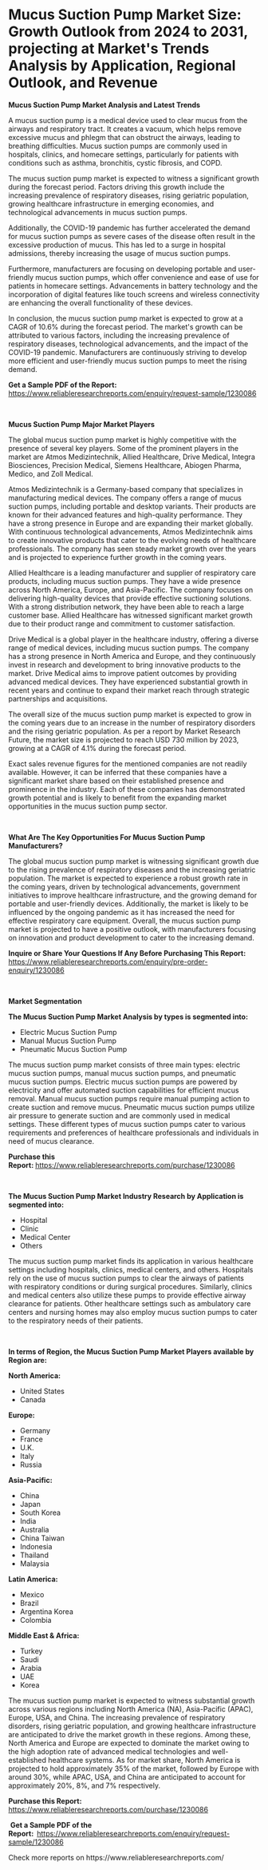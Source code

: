 <p><h1>Mucus Suction Pump Market Size: Growth Outlook from 2024 to 2031, projecting at Market's Trends Analysis by Application, Regional Outlook, and Revenue</h1></p><p><strong>Mucus Suction Pump Market Analysis and Latest Trends</strong></p>
<p><p>A mucus suction pump is a medical device used to clear mucus from the airways and respiratory tract. It creates a vacuum, which helps remove excessive mucus and phlegm that can obstruct the airways, leading to breathing difficulties. Mucus suction pumps are commonly used in hospitals, clinics, and homecare settings, particularly for patients with conditions such as asthma, bronchitis, cystic fibrosis, and COPD.</p><p>The mucus suction pump market is expected to witness a significant growth during the forecast period. Factors driving this growth include the increasing prevalence of respiratory diseases, rising geriatric population, growing healthcare infrastructure in emerging economies, and technological advancements in mucus suction pumps.</p><p>Additionally, the COVID-19 pandemic has further accelerated the demand for mucus suction pumps as severe cases of the disease often result in the excessive production of mucus. This has led to a surge in hospital admissions, thereby increasing the usage of mucus suction pumps.</p><p>Furthermore, manufacturers are focusing on developing portable and user-friendly mucus suction pumps, which offer convenience and ease of use for patients in homecare settings. Advancements in battery technology and the incorporation of digital features like touch screens and wireless connectivity are enhancing the overall functionality of these devices.</p><p>In conclusion, the mucus suction pump market is expected to grow at a CAGR of 10.6% during the forecast period. The market's growth can be attributed to various factors, including the increasing prevalence of respiratory diseases, technological advancements, and the impact of the COVID-19 pandemic. Manufacturers are continuously striving to develop more efficient and user-friendly mucus suction pumps to meet the rising demand.</p></p>
<p><strong>Get a Sample PDF of the Report:&nbsp;</strong> <a href="https://www.reliableresearchreports.com/enquiry/request-sample/1230086">https://www.reliableresearchreports.com/enquiry/request-sample/1230086</a></p>
<p>&nbsp;</p>
<p><strong>Mucus Suction Pump Major Market Players</strong></p>
<p><p>The global mucus suction pump market is highly competitive with the presence of several key players. Some of the prominent players in the market are Atmos Medizintechnik, Allied Healthcare, Drive Medical, Integra Biosciences, Precision Medical, Siemens Healthcare, Abiogen Pharma, Medico, and Zoll Medical.</p><p>Atmos Medizintechnik is a Germany-based company that specializes in manufacturing medical devices. The company offers a range of mucus suction pumps, including portable and desktop variants. Their products are known for their advanced features and high-quality performance. They have a strong presence in Europe and are expanding their market globally. With continuous technological advancements, Atmos Medizintechnik aims to create innovative products that cater to the evolving needs of healthcare professionals. The company has seen steady market growth over the years and is projected to experience further growth in the coming years.</p><p>Allied Healthcare is a leading manufacturer and supplier of respiratory care products, including mucus suction pumps. They have a wide presence across North America, Europe, and Asia-Pacific. The company focuses on delivering high-quality devices that provide effective suctioning solutions. With a strong distribution network, they have been able to reach a large customer base. Allied Healthcare has witnessed significant market growth due to their product range and commitment to customer satisfaction.</p><p>Drive Medical is a global player in the healthcare industry, offering a diverse range of medical devices, including mucus suction pumps. The company has a strong presence in North America and Europe, and they continuously invest in research and development to bring innovative products to the market. Drive Medical aims to improve patient outcomes by providing advanced medical devices. They have experienced substantial growth in recent years and continue to expand their market reach through strategic partnerships and acquisitions.</p><p>The overall size of the mucus suction pump market is expected to grow in the coming years due to an increase in the number of respiratory disorders and the rising geriatric population. As per a report by Market Research Future, the market size is projected to reach USD 730 million by 2023, growing at a CAGR of 4.1% during the forecast period.</p><p>Exact sales revenue figures for the mentioned companies are not readily available. However, it can be inferred that these companies have a significant market share based on their established presence and prominence in the industry. Each of these companies has demonstrated growth potential and is likely to benefit from the expanding market opportunities in the mucus suction pump sector.</p></p>
<p>&nbsp;</p>
<p><strong>What Are The Key Opportunities For Mucus Suction Pump Manufacturers?</strong></p>
<p><p>The global mucus suction pump market is witnessing significant growth due to the rising prevalence of respiratory diseases and the increasing geriatric population. The market is expected to experience a robust growth rate in the coming years, driven by technological advancements, government initiatives to improve healthcare infrastructure, and the growing demand for portable and user-friendly devices. Additionally, the market is likely to be influenced by the ongoing pandemic as it has increased the need for effective respiratory care equipment. Overall, the mucus suction pump market is projected to have a positive outlook, with manufacturers focusing on innovation and product development to cater to the increasing demand.</p></p>
<p><strong>Inquire or Share Your Questions If Any Before Purchasing This Report:</strong> <a href="https://www.reliableresearchreports.com/enquiry/pre-order-enquiry/1230086">https://www.reliableresearchreports.com/enquiry/pre-order-enquiry/1230086</a></p>
<p>&nbsp;</p>
<p><strong>Market Segmentation</strong></p>
<p><strong>The Mucus Suction Pump Market Analysis by types is segmented into:</strong></p>
<p><ul><li>Electric Mucus Suction Pump</li><li>Manual Mucus Suction Pump</li><li>Pneumatic Mucus Suction Pump</li></ul></p>
<p><p>The mucus suction pump market consists of three main types: electric mucus suction pumps, manual mucus suction pumps, and pneumatic mucus suction pumps. Electric mucus suction pumps are powered by electricity and offer automated suction capabilities for efficient mucus removal. Manual mucus suction pumps require manual pumping action to create suction and remove mucus. Pneumatic mucus suction pumps utilize air pressure to generate suction and are commonly used in medical settings. These different types of mucus suction pumps cater to various requirements and preferences of healthcare professionals and individuals in need of mucus clearance.</p></p>
<p><strong>Purchase this Report:&nbsp;</strong><a href="https://www.reliableresearchreports.com/purchase/1230086">https://www.reliableresearchreports.com/purchase/1230086</a></p>
<p>&nbsp;</p>
<p><strong>The Mucus Suction Pump Market Industry Research by Application is segmented into:</strong></p>
<p><ul><li>Hospital</li><li>Clinic</li><li>Medical Center</li><li>Others</li></ul></p>
<p><p>The mucus suction pump market finds its application in various healthcare settings including hospitals, clinics, medical centers, and others. Hospitals rely on the use of mucus suction pumps to clear the airways of patients with respiratory conditions or during surgical procedures. Similarly, clinics and medical centers also utilize these pumps to provide effective airway clearance for patients. Other healthcare settings such as ambulatory care centers and nursing homes may also employ mucus suction pumps to cater to the respiratory needs of their patients.</p></p>
<p>&nbsp;</p>
<p><strong>In terms of Region, the Mucus Suction Pump Market Players available by Region are:</strong></p>
<p>
    <p> <strong> North America: </strong>
        <ul>
            <li>United States</li>
            <li>Canada</li>
        </ul>
        </p> 
    <p> <strong> Europe: </strong>
        <ul>
            <li>Germany</li>
            <li>France</li>
            <li>U.K.</li>
            <li>Italy</li>
            <li>Russia</li>
        </ul>
        </p> 
    <p> <strong> Asia-Pacific: </strong>
        <ul>
            <li>China</li>
            <li>Japan</li>
            <li>South Korea</li>
            <li>India</li>
            <li>Australia</li>
            <li>China Taiwan</li>
            <li>Indonesia</li>
            <li>Thailand</li>
            <li>Malaysia</li>
        </ul>
        </p> 
    <p> <strong> Latin America: </strong>
        <ul>
            <li>Mexico</li>
            <li>Brazil</li>
            <li>Argentina Korea</li>
            <li>Colombia</li>
        </ul>
        </p> 
    <p> <strong> Middle East & Africa: </strong>
        <ul>
            <li>Turkey</li>
            <li>Saudi</li>
            <li>Arabia</li>
            <li>UAE</li>
            <li>Korea</li>
        </ul>
    </p>
    </p>
<p><p>The mucus suction pump market is expected to witness substantial growth across various regions including North America (NA), Asia-Pacific (APAC), Europe, USA, and China. The increasing prevalence of respiratory disorders, rising geriatric population, and growing healthcare infrastructure are anticipated to drive the market growth in these regions. Among these, North America and Europe are expected to dominate the market owing to the high adoption rate of advanced medical technologies and well-established healthcare systems. As for market share, North America is projected to hold approximately 35% of the market, followed by Europe with around 30%, while APAC, USA, and China are anticipated to account for approximately 20%, 8%, and 7% respectively.</p></p>
<p><strong>Purchase this Report: </strong><a href="https://www.reliableresearchreports.com/purchase/1230086">https://www.reliableresearchreports.com/purchase/1230086</a></p>
<p>&nbsp;<strong>Get a Sample PDF of the Report:&nbsp;&nbsp;</strong><a href="https://www.reliableresearchreports.com/enquiry/request-sample/1230086">https://www.reliableresearchreports.com/enquiry/request-sample/1230086</a></p>
<p><strong></strong></p>
<p>Check more reports on https://www.reliableresearchreports.com/</p>